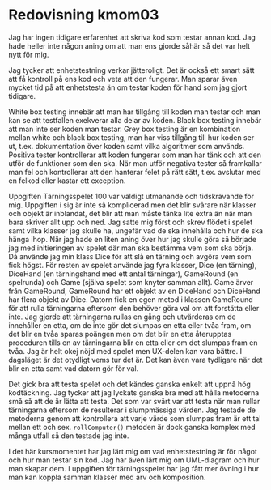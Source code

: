 ---
---
Redovisning kmom03
=========================

Jag har ingen tidigare erfarenhet att skriva kod som testar annan kod. Jag hade heller inte någon aning om att man ens gjorde såhär så det var helt nytt för mig.

Jag tycker att enhetstestning verkar jätteroligt. Det är också ett smart sätt att få kontroll på ens kod och veta att den fungerar. Man sparar även mycket tid på att enhetstesta än om testar koden för hand som jag gjort tidigare.

White box testing innebär att man har tillgång till koden man testar och man kan se att testfallen exekverar alla delar av koden. Black box testing innebär att man inte ser koden man testar. Grey box testing är en kombination mellan white och black box testing, man har viss tillgång till hur koden ser ut, t.ex. dokumentation över koden samt vilka algoritmer som används. Positiva tester kontrollerar att koden fungerar som man har tänk och att den utför de funktioner som den ska. När man utför negativa tester så framkallar man fel och kontrollerar att den hanterar felet på rätt sätt, t.ex. avslutar med en felkod eller kastar ett exception.

Uppgiften Tärningsspelet 100 var väldigt utmanande och tidskrävande för mig. Uppgiften i sig är inte så komplicerad men det blir svårare när klasser och objekt är inblandat, det blir att man måste tänka lite extra än när man bara skriver allt upp och ned. Jag satte mig först och skrev flödet i spelet samt vilka klasser jag skulle ha, ungefär vad de ska innehålla och hur de ska hänga ihop. När jag hade en liten aning över hur jag skulle göra så började jag med initieringen av spelet där man ska bestämma vem som ska börja. Då använde jag min klass Dice för att slå en tärning och avgöra vem som fick högst. För resten av spelet använde jag fyra klasser, Dice (en tärning), DiceHand (en tärningshand med ett antal tärningar), GameRound (en spelrunda) och Game (själva spelet som knyter samman allt). Game ärver från GameRound, GameRound har ett objekt av en DiceHand och DiceHand har flera objekt av Dice. Datorn fick en egen metod i klassen GameRound för att rulla tärningarna eftersom den behöver göra val om att forstätta eller inte. Jag gjorde att tärningarna rullas en gång och utvärderas om de innehåller en etta, om de inte gör det slumpas en etta eller tvåa fram, om det blir en tvåa sparas poängen men om det blir en etta återupptas proceduren tills en av tärningarna blir en etta eller om det slumpas fram en tvåa. Jag är helt okej nöjd med spelet men UX-delen kan vara bättre. I dagsläget är det otydligt vems tur det är. Det kan även vara tydligare när det blir en etta samt vad datorn gör för val.

Det gick bra att testa spelet och det kändes ganska enkelt att uppnå hög kodtäckning. Jag tycker att jag lyckats ganska bra med att hålla metoderna små så att de är lätta att testa. Det som var svårt var att testa när man rullar tärningarna eftersom de resulterar i slumpmässiga värden. Jag testade de metoderna genom att kontrollera att varje värde som slumpas fram är ett tal mellan ett och sex. `rollComputer()` metoden är dock ganska komplex med många utfall så den testade jag inte.

I det här kursmomentet har jag lärt mig om vad enhetstestning är för något och hur man testar sin kod. Jag har även lärt mig om UML-diagram och hur man skapar dem. I uppgiften för tärningsspelet har jag fått mer övning i hur man kan koppla samman klasser med arv och komposition.
